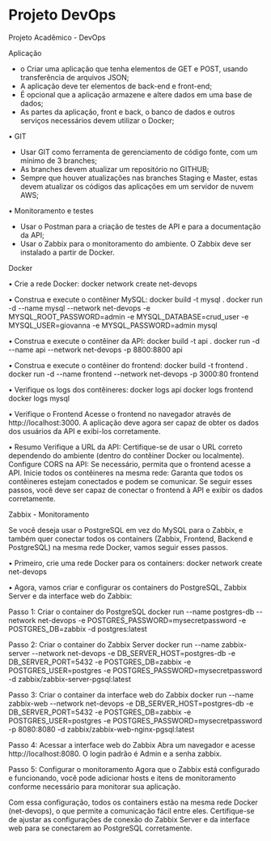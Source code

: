 # Projeto DevOps

Projeto Acadêmico - DevOps

Aplicação 
- o Criar uma aplicação que tenha elementos de GET e POST, usando transferência de arquivos JSON;
- A aplicação deve ter elementos de back-end e front-end;
- É opcional que a aplicação armazene e altere dados em uma base de dados;
- As partes da aplicação, front e back, o banco de dados e outros serviços necessários devem utilizar o Docker;
  
• GIT
- Usar GIT como ferramenta de gerenciamento de código fonte, com um mínimo de 3 branches;
- As branches devem atualizar um repositório no GITHUB;
- Sempre que houver atualizações nas branches Staging e Master, estas devem atualizar os códigos das aplicações em um servidor de nuvem AWS;
  
• Monitoramento e testes 
- Usar o Postman para a criação de testes de API e para a documentação da API;
- Usar o Zabbix para o monitoramento do ambiente. O Zabbix deve ser instalado a partir de Docker.


Docker

• Crie a rede Docker:
docker network create net-devops

• Construa e execute o contêiner MySQL:
docker build -t mysql .
docker run -d --name mysql --network net-devops -e MYSQL_ROOT_PASSWORD=admin -e MYSQL_DATABASE=crud_user -e MYSQL_USER=giovanna -e MYSQL_PASSWORD=admin mysql

• Construa e execute o contêiner da API:
docker build -t api .
docker run -d --name api --network net-devops -p 8800:8800 api

• Construa e execute o contêiner do frontend:
docker build -t frontend .
docker run -d --name frontend --network net-devops -p 3000:80 frontend

• Verifique os logs dos contêineres:
docker logs api
docker logs frontend
docker logs mysql

• Verifique o Frontend
Acesse o frontend no navegador através de http://localhost:3000. A aplicação deve agora ser capaz de obter os dados dos usuários da API e exibi-los corretamente.

• Resumo
Verifique a URL da API: Certifique-se de usar o URL correto dependendo do ambiente (dentro do contêiner Docker ou localmente).
Configure CORS na API: Se necessário, permita que o frontend acesse a API.
Inicie todos os contêineres na mesma rede: Garanta que todos os contêineres estejam conectados e podem se comunicar.
Se seguir esses passos, você deve ser capaz de conectar o frontend à API e exibir os dados corretamente.


Zabbix - Monitoramento

Se você deseja usar o PostgreSQL em vez do MySQL para o Zabbix, e também quer conectar todos os containers (Zabbix, Frontend, Backend e PostgreSQL) na mesma rede Docker, vamos seguir esses passos. 

• Primeiro, crie uma rede Docker para os containers:
docker network create net-devops

• Agora, vamos criar e configurar os containers do PostgreSQL, Zabbix Server e da interface web do Zabbix:

Passo 1: Criar o container do PostgreSQL
docker run --name postgres-db --network net-devops -e POSTGRES_PASSWORD=mysecretpassword -e POSTGRES_DB=zabbix -d postgres:latest

Passo 2: Criar o container do Zabbix Server
docker run --name zabbix-server --network net-devops -e DB_SERVER_HOST=postgres-db -e DB_SERVER_PORT=5432 -e POSTGRES_DB=zabbix -e POSTGRES_USER=postgres -e POSTGRES_PASSWORD=mysecretpassword -d zabbix/zabbix-server-pgsql:latest

Passo 3: Criar o container da interface web do Zabbix
docker run --name zabbix-web --network net-devops -e DB_SERVER_HOST=postgres-db -e DB_SERVER_PORT=5432 -e POSTGRES_DB=zabbix -e POSTGRES_USER=postgres -e POSTGRES_PASSWORD=mysecretpassword -p 8080:8080 -d zabbix/zabbix-web-nginx-pgsql:latest

Passo 4: Acessar a interface web do Zabbix
Abra um navegador e acesse http://localhost:8080. O login padrão é Admin e a senha zabbix.

Passo 5: Configurar o monitoramento
Agora que o Zabbix está configurado e funcionando, você pode adicionar hosts e itens de monitoramento conforme necessário para monitorar sua aplicação.

Com essa configuração, todos os containers estão na mesma rede Docker (net-devops), o que permite a comunicação fácil entre eles. Certifique-se de ajustar as configurações de conexão do Zabbix Server e da interface web para se conectarem ao PostgreSQL corretamente.
